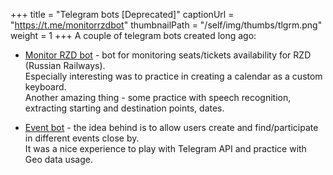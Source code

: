 +++
title = "Telegram bots [Deprecated]"
captionUrl = "https://t.me/monitorrzdbot"
thumbnailPath = "/self/img/thumbs/tlgrm.png"
weight = 1
+++
A couple of telegram bots created long ago:

- [Monitor RZD bot](https://t.me/monitorrzdbot) - bot for monitoring seats/tickets availability for RZD (Russian Railways).  
Especially interesting was to practice in creating a calendar as a custom keyboard.  
Another amazing thing - 
some practice with speech recognition, extracting starting and destination points, dates.


- [Event bot](https://t.me/vasyaeventbot) - the idea behind is to allow users create and find/participate in different events close by.  
It was a nice experience to play with Telegram API and practice with Geo data usage.
